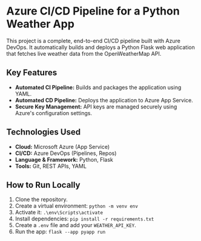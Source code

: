 # Azure CI/CD Pipeline for a Python Weather App

This project is a complete, end-to-end CI/CD pipeline built with Azure DevOps. It automatically builds and deploys a Python Flask web application that fetches live weather data from the OpenWeatherMap API.

## Key Features
- **Automated CI Pipeline:** Builds and packages the application using YAML.
- **Automated CD Pipeline:** Deploys the application to Azure App Service.
- **Secure Key Management:** API keys are managed securely using Azure's configuration settings.

## Technologies Used
- **Cloud:** Microsoft Azure (App Service)
- **CI/CD:** Azure DevOps (Pipelines, Repos)
- **Language & Framework:** Python, Flask
- **Tools:** Git, REST APIs, YAML

## How to Run Locally
1. Clone the repository.
2. Create a virtual environment: `python -m venv env`
3. Activate it: `.\env\Scripts\activate`
4. Install dependencies: `pip install -r requirements.txt`
5. Create a `.env` file and add your `WEATHER_API_KEY`.
6. Run the app: `flask --app pyapp run`
